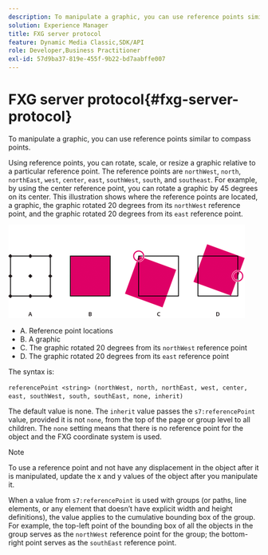 ```yaml
---
description: To manipulate a graphic, you can use reference points similar to compass points.
solution: Experience Manager
title: FXG server protocol
feature: Dynamic Media Classic,SDK/API
role: Developer,Business Practitioner
exl-id: 57d9ba37-819e-455f-9b22-bd7aabffe007
---
```

# FXG server protocol{#fxg-server-protocol}

To manipulate a graphic, you can use reference points similar to compass points.

Using reference points, you can rotate, scale, or resize a graphic relative to a particular reference point. The reference points are `northWest`, `north`, `northEast`, `west`, `center`, `east`, `southWest`, `south`, and `southeast`. For example, by using the center reference point, you can rotate a graphic by 45 degrees on its center. This illustration shows where the reference points are located, a graphic, the graphic rotated 20 degrees from its `northWest` reference point, and the graphic rotated 20 degrees from its `east` reference point.

![](assets/wp_ref_points.png)

* A. Reference point locations 
* B. A graphic 
* C. The graphic rotated 20 degrees from its `northWest` reference point 
* D. The graphic rotated 20 degrees from its `east` reference point

The syntax is:

`referencePoint <string> (northWest, north, northEast, west, center, east, southWest, south, southEast, none, inherit)`

The default value is none. The `inherit` value passes the `s7:referencePoint` value, provided it is not `none`, from the top of the page or group level to all children. The `none` setting means that there is no reference point for the object and the FXG coordinate system is used.

>[!NOTE]
>
>To use a reference point and not have any displacement in the object after it is manipulated, update the x and y values of the object after you manipulate it.

When a value from `s7:referencePoint` is used with groups (or paths, line elements, or any element that doesn’t have explicit width and height definitions), the value applies to the cumulative bounding box of the group. For example, the top-left point of the bounding box of all the objects in the group serves as the `northWest` reference point for the group; the bottom-right point serves as the `southEast` reference point.
